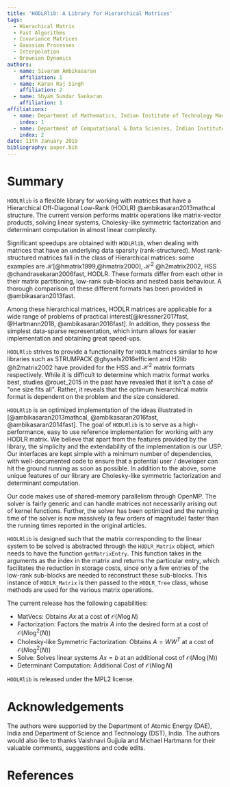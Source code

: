 ```yaml
---
title: 'HODLRlib: A Library for Hierarchical Matrices'
tags:
  - Hierachical Matrix
  - Fast Algorithms
  - Covariance Matrices
  - Gaussian Processes
  - Interpolation
  - Brownian Dynamics
authors:
  - name: Sivaram Ambikasaran
    affiliation: 1
  - name: Karan Raj Singh
    affiliation: 2
  - name: Shyam Sundar Sankaran
    affiliation: 1
affiliations:
  - name: Department of Mathematics, Indian Institute of Technology Madras
    index: 1
  - name: Department of Computational & Data Sciences, Indian Institute of Science
    index: 2
date: 11th January 2019
bibliography: paper.bib
---
```


# Summary

``HODLRlib`` is a flexible library for working with matrices that have a Hierarchical Off-Diagonal Low-Rank (HODLR) @ambikasaran2013mathcal structure. The current version performs matrix operations like matrix-vector products, solving linear systems, Cholesky-like symmetric factorization and determinant computation in almost linear complexity. 

Significant speedups are obtained with ``HODLRlib``, when dealing with matrices that have an underlying data sparsity (rank-structured). Most rank-structured matrices fall in the class of Hierarchical matrices: some examples are $\mathcal{H}$[@hmatrix1999,@hmatrix2000], $\mathcal{H}^2$ @h2matrix2002, HSS @chandrasekaran2006fast, HODLR. These formats differ from each other in their matrix partitioning, low-rank sub-blocks and nested basis behaviour. A thorough comparison of these different formats has been provided in @ambikasaran2013fast.

Among these hierarchical matrices, HODLR matrices are applicable for a wide range of problems of practical interest[@kressner2017fast, @Hartmann2018, @ambikasaran2016fast]. In addition, they possess the simplest data-sparse representation, which inturn allows for easier implementation and obtaining great speed-ups.

``HODLRlib`` strives to provide a functionality for ``HODLR`` matrices similar to how libraries such as STRUMPACK @ghysels2016efficient and H2lib @h2matrix2002 have provided for the HSS and $\mathcal{H}^2$ matrix formats respectively. While it is difficult to determine which matrix format works best, studies @rouet_2015 in the past have revealed that it isn't a case of "one size fits all". Rather, it reveals that the optimum hierarchical matrix format is dependent on the problem and the size considered.

``HODLRlib`` is an optimized implementation of the ideas illustrated in [@ambikasaran2013mathcal, @ambikasaran2016fast, @ambikasaran2014fast]. The goal of ``HODLRlib`` is to serve as a high-performance, easy to use reference implementation for working with any HODLR matrix. We believe that apart from the features provided by the library, the simplicity and the extendability of the implementation is our USP. Our interfaces are kept simple with a minimum number of dependencies, with well-documented code to ensure that a potential user / developer can hit the ground running as soon as possible. In addition to the above, some unique features of our library are Cholesky-like symmetric factorization and determinant computation.

Our code makes use of shared-memory parallelism through OpenMP. The solver is fairly generic and can handle matrices not necessarily arising out of kernel functions. Further, the solver has been optimized and the running time of the solver is now massively (a few orders of magnitude) faster than the running times reported in the original articles.

``HODLRlib`` is designed such that the matrix corresponding to the linear system to be solved is abstracted through the ``HODLR_Matrix`` object, which needs to have the function ``getMatrixEntry``. This function takes in the arguments as the index in the matrix and returns the particular entry, which facilitates the reduction in storage costs, since only a few entries of the low-rank sub-blocks are needed to reconstruct these sub-blocks. This instance of ``HODLR_Matrix`` is then passed to the ``HODLR_Tree`` class, whose methods are used for the various matrix operations.

The current release has the following capabilities:

- MatVecs: Obtains $A x$ at a cost of $\mathcal{O}\left(N\log{N}\right)$
- Factorization: Factors the matrix $A$ into the desired form at a cost of $\mathcal{O}\left(N\log^2\left(N\right)\right)$
- Cholesky-like Symmetric Factorization: Obtains $A = W W^T$ at a cost of $\mathcal{O}\left(N\log^2\left(N\right)\right)$
- Solve: Solves linear systems $A x = b$ at an additional cost of $\mathcal{O}\left(N\log\left(N\right)\right)$
- Determinant Computation: Additional Cost of $\mathcal{O}\left(N\log{N} \right)$

``HODLRlib`` is released under the MPL2 license.

# Acknowledgements

The authors were supported by the Department of Atomic Energy (DAE), India and Department of Science and Technology (DST), India. The authors would also like to thanks Vaishnavi Gujjula and Michael Hartmann for their valuable comments, suggestions and code edits.

# References
